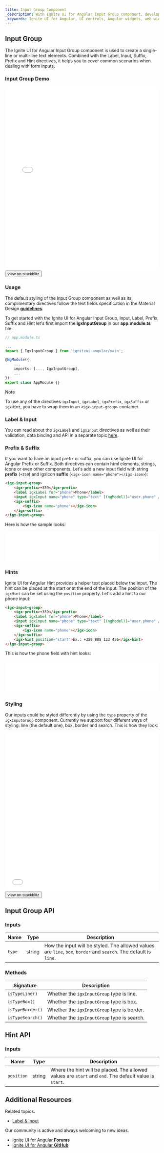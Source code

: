 ```yaml
---
title: Input Group Component
_description: With Ignite UI for Angular Input Group component, developers can create a single-line or multi-line text elements, add additional CSS styles and integrate with other controls.
_keywords: Ignite UI for Angular, UI controls, Angular widgets, web widgets, UI widgets, Angular, Native Angular Components Suite, Native Angular Controls, Native Angular Components Library, Angular Label components, Angular Label controls, Angular Input components, Angular Input controls, Input component, Input control, Label component, Label control, Angular Input Group components, Angular Input Group controls, Angular Input directive, Angular Label directive, Angular Forms, Angular Reactive Forms, Angular Form Validation
---
```


## Input Group
<p class="highlight">
The Ignite UI for Angular Input Group component is used to create a single-line or multi-line text elements. Combined with the Label, Input, Suffix, Prefix and Hint directives, it helps you to cover common scenarios when dealing with form inputs.
</p>
<div class="divider--half"></div>

### Input Group Demo
<div class="sample-container" style="height:600px">
<iframe id="input-group-sample-6-frame" src='{environment:demosBaseUrl}/input-group-sample-6' width="100%" height="100%" seamless frameBorder="0"></iframe>
</div>
<div>
    <button data-localize="stackblitz" class="stackblitz-btn" data-iframe-id="input-group-sample-6-frame" data-demos-base-url="{environment:demosBaseUrl}">view on stackblitz</button>
</div>
<div class="divider--half"></div>

### Usage
The default styling of the Input Group component as well as its complimentary directives follow the text fields specification in the Material Design
[**guidelines**](https://material.io/guidelines/components/text-fields.html).

To get started with the Ignite UI for Angular Input Group, Input, Label, Prefix, Suffix and Hint let's first import the **IgxInputGroup** in our **app.module.ts** file:

```typescript
// app.module.ts

...
import { IgxInputGroup } from 'igniteui-angular/main';

@NgModule({
    ...
    imports: [..., IgxInputGroup],
    ...
})
export class AppModule {}
```

> [!NOTE]
> To use any of the directives `igxInput`, `igxLabel`, `igxPrefix`, `igxSuffix` or `igxHint`, you have to wrap them in an `<igx-input-group>` container.

### Label & Input
You can read about the `igxLabel` and `igxInput` directives as well as their validation, data binding and API in a separate topic [here](label_input.md).

### Prefix & Suffix
If you want to have an input prefix or suffix, you can use Ignite UI for Angular Prefix or Suffix. Both directives can contain html elements, strings, icons or even other components. Let's add a new input field with string **prefix** (`+359`) and igxIcon **suffix** (`<igx-icon name="phone"></igx-icon>`):

```html
<igx-input-group>
    <igx-prefix>+359</igx-prefix>
    <label igxLabel for="phone">Phone</label>
    <input igxInput name="phone" type="text" [(ngModel)]="user.phone" />
    <igx-suffix>
        <igx-icon name="phone"></igx-icon>
    </igx-suffix>
</igx-input-group>
```

Here is how the sample looks:
<div class="sample-container" style="height:100px">
<iframe id="input-group-sample-3-frame" src='{environment:demosBaseUrl}/input-group-sample-3' width="100%" height="100%" seamless frameBorder="0"></iframe>
</div>
<div class="divider--half"></div>

### Hints
Ignite UI for Angular Hint provides a helper text placed below the input. The hint can be placed at the start or at the end of the input. The position of the `igxHint` can be set using the `position` property. Let's add a hint to our phone input:

```html
<igx-input-group>
    <igx-prefix>+359</igx-prefix>
    <label igxLabel for="phone">Phone</label>
    <input igxInput name="phone" type="text" [(ngModel)]="user.phone" />
    <igx-suffix>
        <igx-icon name="phone"></igx-icon>
    </igx-suffix>
    <igx-hint position="start">Ex.: +359 888 123 456</igx-hint>
</igx-input-group>
```

This is how the phone field with hint looks:
<div class="sample-container" style="height:110px">
<iframe id="input-group-sample-4-frame" src='{environment:demosBaseUrl}/input-group-sample-4' width="100%" height="100%" seamless frameBorder="0"></iframe>
</div>
<div class="divider--half"></div>

### Styling
Our inputs could be styled differently by using the `type` property of the `igxInputGroup` component. Currently we support four different ways of styling: line (the default one), box, border and search. This is how they look:

<div class="sample-container" style="height:520px">
<iframe id="input-group-sample-5-frame" src='{environment:demosBaseUrl}/input-group-sample-5' width="100%" height="100%" seamless frameBorder="0"></iframe>
</div>
<div>
    <button data-localize="stackblitz" class="stackblitz-btn" data-iframe-id="input-group-sample-5-frame" data-demos-base-url="{environment:demosBaseUrl}">view on stackblitz</button>
</div>
<div class="divider--half"></div>

## Input Group API

### Inputs

|Name|Type|Description|
|--- |--- |--- |
|`type`|string|How the input will be styled. The allowed values are `line`, `box`, `border` and `search`. The default is `line`.|
<div class="divider--half"></div>

### Methods

|Signature|Description|
|--- |--- |
|`isTypeLine()`|Whether the `igxInputGroup` type is line.|
|`isTypeBox()`|Whether the `igxInputGroup` type is box.|
|`isTypeBorder()`|Whether the `igxInputGroup` type is border.|
|`isTypeSearch()`|Whether the `igxInputGroup` type is search.|
<div class="divider--half"></div>

## Hint API

### Inputs

|Name|Type|Description|
|--- |--- |--- |
|`position`|string|Where the hint will be placed. The allowed values are `start` and `end`. The default value is `start`.|
<div class="divider--half"></div>

## Additional Resources
Related topics:

* [Label & Input](label_input.md)
<div class="divider--half"></div>

Our community is active and always welcoming to new ideas.

* [Ignite UI for Angular **Forums**](https://www.infragistics.com/community/forums/f/ignite-ui-for-angular)
* [Ignite UI for Angular **GitHub**](https://github.com/IgniteUI/igniteui-angular)
